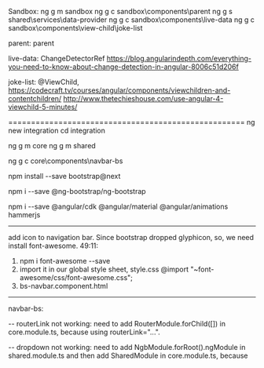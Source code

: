 
Sandbox:
ng g m sandbox
ng g c sandbox\components\parent
ng g s shared\services\data-provider
ng g c sandbox\components\live-data
ng g c sandbox\components\view-child\joke-list

parent: parent

live-data: ChangeDetectorRef
https://blog.angularindepth.com/everything-you-need-to-know-about-change-detection-in-angular-8006c51d206f

joke-list: @ViewChild, https://codecraft.tv/courses/angular/components/viewchildren-and-contentchildren/
http://www.thetechieshouse.com/use-angular-4-viewchild-5-minutes/



====================================================
ng new integration
cd integration

ng g m core
ng g m shared

ng g c core\components\navbar-bs

npm install --save bootstrap@next

npm i --save @ng-bootstrap/ng-bootstrap

npm i --save @angular/cdk @angular/material @angular/animations hammerjs

----
add icon to navigation bar. Since bootstrap dropped glyphicon, so, we need install 
font-awesome.
49:11: 
1. npm i font-awesome --save
2. import it in our global style sheet, style.css
@import "~font-awesome/css/font-awesome.css";
3. bs-navbar.component.html
<i class="fa fa-leaf" aria-hidden="true"></i>

----

navbar-bs:

-- routerLink not working: 
need to add RouterModule.forChild([]) in core.module.ts, because using routerLink="...".

-- dropdown not working: 
need to add NgbModule.forRoot().ngModule in shared.module.ts and then add SharedModule
in core.module.ts, because 
<div ngbDropdownMenu ...


